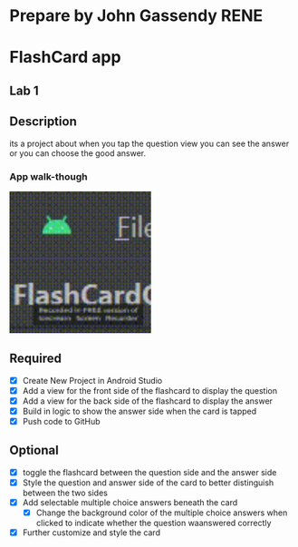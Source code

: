 # Prepare by John Gassendy RENE
# FlashCard app
## Lab 1

## Description
its a project about when you tap the question view you can see the answer or you can choose the good answer.

### App walk-though
<img src="https://github.com/JohnGassen/FlashCardJohn/blob/main/flashCardJohn_edit_0.gif" width="250">

## Required
- [x] Create New Project in Android Studio
- [x] Add a view for the front side of the flashcard to display the question
- [x] Add a view for the back side of the flashcard to display the answer
- [x] Build in logic to show the answer side when the card is tapped
- [x] Push code to GitHub
## Optional
- [x] toggle the flashcard between the question side and the answer side
- [x] Style the question and answer side of the card to better distinguish between the two sides
- [x] Add selectable multiple choice answers beneath the card
   - [x] Change the background color of the multiple choice answers when clicked to indicate whether the question waanswered correctly
- [x] Further customize and style the card
